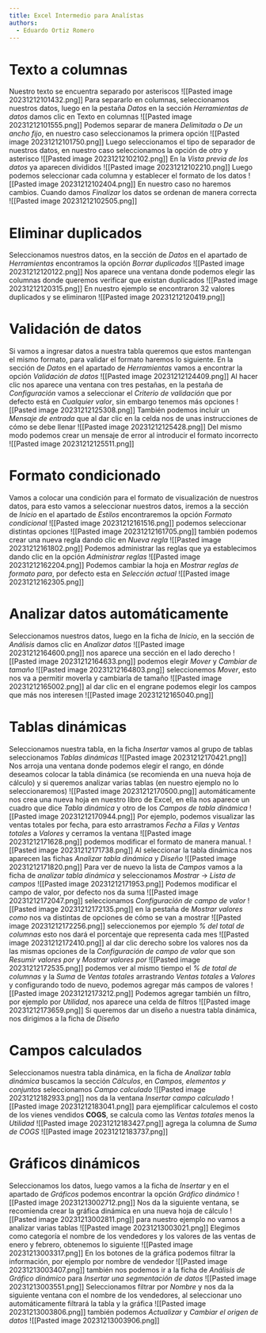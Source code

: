 ```yaml
---
title: Excel Intermedio para Analístas
authors:
  - Eduardo Ortiz Romero
---
```

# Texto a columnas
Nuestro texto se encuentra separado por asteriscos
![[Pasted image 20231212101432.png]]
Para separarlo en columnas, seleccionamos nuestros datos, luego en la pestaña *Datos* en la sección *Herramientas de datos* damos clic en Texto en columnas
![[Pasted image 20231212101555.png]]
Podemos separar de manera *Delimitada* o *De un ancho fijo*, en nuestro caso seleccionamos la primera opción
![[Pasted image 20231212101750.png]]
Luego seleccionamos el tipo de separador de nuestros datos, en nuestro caso seleccionamos la opción de *otro* y asterisco
![[Pasted image 20231212102102.png]]
En la *Vista previa de los datos* ya aparecen divididos
![[Pasted image 20231212102210.png]]
Luego podemos seleccionar cada columna y establecer el formato de los datos
![[Pasted image 20231212102404.png]]
En nuestro caso no haremos cambios. Cuando damos *Finalizar* los datos se ordenan de manera correcta
![[Pasted image 20231212102505.png]]
# Eliminar duplicados 
Seleccionamos nuestros datos, en la sección de *Datos* en el apartado de *Herramientas* encontramos la opción *Borrar duplicados*
![[Pasted image 20231212120122.png]]
Nos aparece una ventana donde podemos elegir las columnas donde queremos verificar que existan duplicados
![[Pasted image 20231212120315.png]]
En nuestro ejemplo se encontraron 32 valores duplicados y se eliminaron
![[Pasted image 20231212120419.png]]
# Validación de datos
Si  vamos a ingresar datos a nuestra tabla queremos que estos mantengan el mismo formato, para validar el formato haremos lo siguiente. En la sección de *Datos* en el apartado de *Herramientas* vamos a encontrar la opción *Validación de datos*
![[Pasted image 20231212124409.png]]
Al hacer clic nos aparece una ventana con tres pestañas, en la pestaña de *Configuración* vamos a seleccionar el *Criterio de validación* que por defecto está en *Cualquier valor*, sin embargo tenemos más opciones
![[Pasted image 20231212125308.png]]
También podemos incluir un *Mensaje de entrada* que al dar clic en la celda nos de unas instrucciones de cómo se debe llenar
![[Pasted image 20231212125428.png]]
Del mismo modo podemos crear un mensaje de error al introducir el formato incorrecto
![[Pasted image 20231212125511.png]]
# Formato condicionado
Vamos a colocar una condición para el formato de visualización de nuestros datos, para esto vamos a seleccionar nuestros datos, iremos a la sección de *Inicio* en el apartado de *Estilos* encontraremos la opción *Formato condicional*
![[Pasted image 20231212161516.png]]
podemos seleccionar distintas opciones
![[Pasted image 20231212161705.png]]
también podemos crear una nueva regla dando clic en *Nueva regla*
![[Pasted image 20231212161802.png]]
Podemos administrar las reglas que ya establecimos dando clic en la opción *Administrar reglas*
![[Pasted image 20231212162204.png]]
Podemos cambiar la hoja en *Mostrar reglas de formato para*, por defecto esta en *Selección actual* 
![[Pasted image 20231212162305.png]]
# Analizar datos automáticamente
Seleccionamos nuestros datos, luego en la ficha de *Inicio*, en la sección de *Análisis* damos clic en *Analizar datos*
![[Pasted image 20231212164600.png]]
nos aparece una sección en el lado derecho 
![[Pasted image 20231212164633.png]]
podemos elegir *Mover* y *Cambiar de tamaño*
![[Pasted image 20231212164803.png]]
seleccionemos *Mover*, esto nos va a permitir moverla y cambiarla de tamaño
![[Pasted image 20231212165002.png]]
al dar clic en el engrane podemos elegir los campos que más nos interesen
![[Pasted image 20231212165040.png]]
# Tablas dinámicas
Seleccionamos nuestra tabla, en la ficha *Insertar* vamos al grupo de tablas seleccionamos *Tablas dinámicas*
![[Pasted image 20231212170421.png]]
Nos arroja una ventana donde podemos elegir el rango, en dónde deseamos colocar la tabla dinámica (se recomienda en una nueva hoja de cálculo) y si queremos analizar varias tablas (en nuestro ejemplo no lo seleccionaremos)
![[Pasted image 20231212170500.png]]
automáticamente nos crea una nueva hoja en nuestro libro de Excel, en ella nos aparece un cuadro que dice *Tabla dinámica* y otro de los *Campos de tabla dinámica*
![[Pasted image 20231212170944.png]]
Por ejemplo, podemos visualizar las ventas totales por fecha, para esto arrastramos *Fecha* a *Filas* y *Ventas totales* a *Valores* y cerramos la ventana
![[Pasted image 20231212171628.png]]
podemos modificar el formato de manera manual.
![[Pasted image 20231212171738.png]]
Al seleccionar la tabla dinámica nos aparecen las fichas *Analizar tabla dinámica* y *Diseño*
![[Pasted image 20231212171820.png]]
Para ver de nuevo la lista de *Campos* vamos a la ficha de *analizar tabla dinámica* y seleccionamos *Mostrar* -> *Lista de campos*
![[Pasted image 20231212171953.png]]
Podemos modificar el campo de valor, por defecto nos da suma
![[Pasted image 20231212172047.png]]
seleccionamos *Configuración de campo de valor*
![[Pasted image 20231212172135.png]]
en la pestaña de *Mostrar valores como* nos va distintas de opciones de cómo se van a mostrar
![[Pasted image 20231212172256.png]]
seleccionemos por ejemplo *% del total de columnas* esto nos dará el porcentaje que representa cada mes
![[Pasted image 20231212172410.png]]
al dar clic derecho sobre los valores nos da las mismas opciones de la *Configuración de campo de valor* que son *Resumir valores por* y *Mostrar valores por*
![[Pasted image 20231212172535.png]]
podemos ver al mismo tiempo el *% de total de columnas* y la *Suma* de *Ventas totales* arrastrando *Ventas totales* a *Valores* y configurando todo de nuevo, podemos agregar más campos de valores
![[Pasted image 20231212173212.png]]
Podemos agregar también un filtro, por ejemplo por *Utilidad*, nos aparece una celda de filtros
![[Pasted image 20231212173659.png]]
Si queremos dar un diseño a nuestra tabla dinámica, nos dirigimos a la ficha de *Diseño* 
# Campos calculados
Seleccionamos nuestra tabla dinámica, en la ficha de *Analizar tabla dinámica* buscamos la sección *Cálculos*, en *Campos, elementos y conjuntos* seleccionamos *Campo calculado* 
![[Pasted image 20231212182933.png]]
nos da la ventana *Insertar campo calculado*
![[Pasted image 20231212183041.png]]
para ejemplificar calculemos el costo de los vienes vendidos **COGS**, se calcula como las *Ventas totales* menos la *Utilidad*
![[Pasted image 20231212183427.png]]
agrega la columna de *Suma de COGS*
![[Pasted image 20231212183737.png]]
# Gráficos dinámicos
Seleccionamos los datos, luego vamos a la ficha de *Insertar* y en el apartado de *Gráficos* podemos encontrar la opción *Gráfico dinámico*
![[Pasted image 20231213002712.png]]
Nos da la siguiente ventana, se recomienda crear la gráfica dinámica en una nueva hoja de cálculo
![[Pasted image 20231213002811.png]]
para nuestro ejemplo no vamos a analizar varias tablas
![[Pasted image 20231213003021.png]]
Elegimos como categoría el nombre de los vendedores y los valores de las ventas de enero y febrero, obtenemos lo siguiente
![[Pasted image 20231213003317.png]]
En los botones de la gráfica podemos filtrar la información, por ejemplo por nombre de vendedor
![[Pasted image 20231213003407.png]]
también nos podemos ir a la ficha de *Análisis de Gráfico dinámico* para *Insertar una segmentación de datos* 
![[Pasted image 20231213003551.png]]
Seleccionamos filtrar por *Nombre* y nos da la siguiente ventana con el nombre de los vendedores, al seleccionar uno automáticamente filtrará la tabla y la gráfica
![[Pasted image 20231213003806.png]]
también podemos *Actualizar* y *Cambiar el origen de datos*
![[Pasted image 20231213003906.png]]

